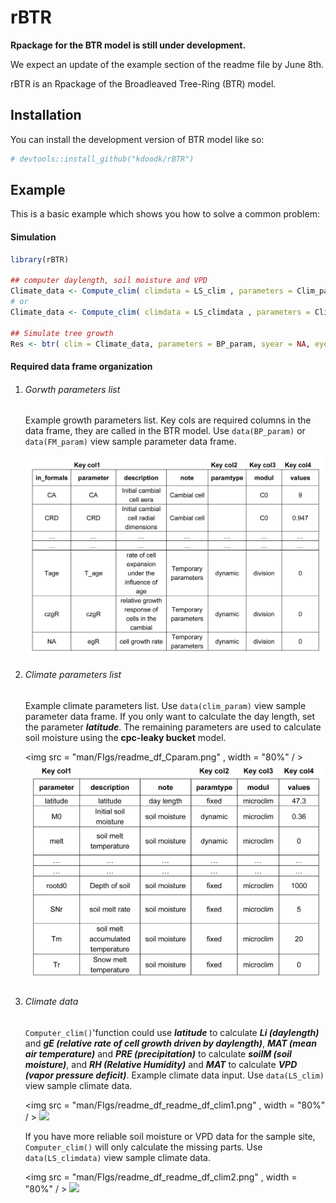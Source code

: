 <!-- README.md is generated from README.Rmd. Please edit that file -->

# rBTR

<!-- badges: start -->

<!-- badges: end -->

**Rpackage for the BTR model is still under development.**

We expect an update of the example section of the readme file by June 8th.



rBTR is an Rpackage of the Broadleaved Tree-Ring (BTR) model. 



## Installation

You can install the development version of BTR model like so:

```r
# devtools::install_github("kdoodk/rBTR")
```

## Example

This is a basic example which shows you how to solve a common problem:

#### Simulation

```r
library(rBTR)

## computer daylength, soil moisture and VPD
Climate_data <- Compute_clim( climdata = LS_clim , parameters = Clim_param , syear = NA, eyear = NA )
# or
Climate_data <- Compute_clim( climdata = LS_climdata , parameters = Clim_param , syear = NA, eyear = NA )

## Simulate tree growth
Res <- btr( clim = Climate_data, parameters = BP_param, syear = NA, eyear = NA, intraannual = F)

```

#### Required data frame organization

1. ###### Gorwth parameters list
   
   Example growth parameters list. Key cols are required columns in the data frame, they  are called in the BTR model.
   Use `data(BP_param)` or` data(FM_param)` view sample parameter data frame.
   
   ![](man/FIgs/readme_df_Gparam.png)

2. ###### Climate parameters list

   Example climate parameters list. 
   Use `data(clim_param)` view sample parameter data frame.
   If you only want to calculate the day length, set the parameter ***latitude***. The remaining parameters are used to           calculate soil moisture using the **cpc-leaky bucket** model.

   <img src = "man/FIgs/readme_df_Cparam.png" , width = "80%" / >
   ![](man/FIgs/readme_df_Cparam.png)

3. ###### Climate data
   `Computer_clim()`'function could use ***latitude*** to calculate ***Li (daylength)*** and ***gE (relative rate of cell growth driven by daylength)***, ***MAT (mean air temperature)*** and ***PRE (precipitation)*** to calculate ***soilM (soil moisture)***, and ***RH (Relative Humidity)*** and ***MAT*** to calculate ***VPD (vapor pressure deficit)***.
   Example climate data input.
   Use `data(LS_clim)` view sample climate data.
    
   <img src = "man/FIgs/readme_df_readme_df_clim1.png" , width = "80%" / >
   ![](man/FIgs/readme_df_readme_df_clim1.png)

   If you have more reliable soil moisture or VPD data for the sample site, `Computer_clim()` will only calculate the missing parts.
   Use `data(LS_climdata)` view sample climate data.

   <img src = "man/FIgs/readme_df_readme_df_clim2.png" , width = "80%" / >
   ![](man/FIgs/readme_df_readme_df_clim2.png)
